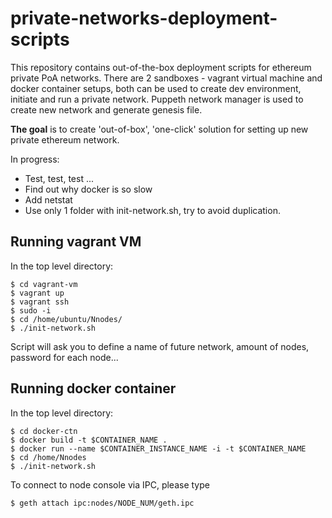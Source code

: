 # private-networks-deployment-scripts
This repository contains out-of-the-box deployment scripts for ethereum private PoA networks. 
There are 2 sandboxes - vagrant virtual machine and docker container setups, both can be used to create dev environment, initiate and run a private network.
Puppeth network manager is used to create new network and generate genesis file.

**The goal** is to create 'out-of-box', 'one-click' solution for setting up new private ethereum network.


In progress:

  * Test, test, test ...
  * Find out why docker is so slow
  * Add netstat
  * Use only 1 folder with init-network.sh, try to avoid duplication.
  

## Running vagrant VM

In the top level directory:

    $ cd vagrant-vm
    $ vagrant up
    $ vagrant ssh
    $ sudo -i
    $ cd /home/ubuntu/Nnodes/
    $ ./init-network.sh
    
Script will ask you to define a name of future network, amount of nodes, password for each node...    
 

## Running docker container

In the top level directory:

    $ cd docker-ctn
    $ docker build -t $CONTAINER_NAME .
    $ docker run --name $CONTAINER_INSTANCE_NAME -i -t $CONTAINER_NAME
    $ cd /home/Nnodes
    $ ./init-network.sh
    
To connect to node console via IPC, please type
    
    $ geth attach ipc:nodes/NODE_NUM/geth.ipc

    
    

